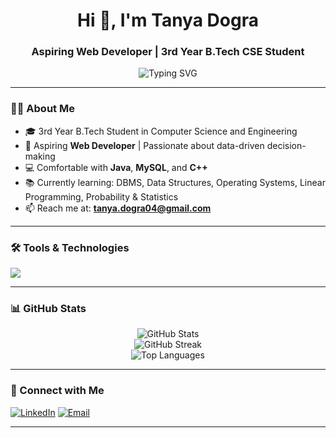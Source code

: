 <h1 align="center">Hi 👋, I'm Tanya Dogra</h1>
<h3 align="center">Aspiring Web Developer | 3rd Year B.Tech CSE Student</h3>

<p align="center">
  <img src="https://readme-typing-svg.demolab.com?font=Fira+Code&size=20&duration=2000&pause=1000&center=true&vCenter=true&width=435&lines=Welcome+to+my+GitHub!;I+love+working+with+data+%F0%9F%93%88;Java+%7C+MySQL+%7C+C%2B%2B+Enthusiast;Currently+Exploring+DSA+%7C+ML+%7C+DBMS" alt="Typing SVG" />
</p>

---

### 👩‍💻 About Me

- 🎓 3rd Year B.Tech Student in Computer Science and Engineering  
- 🎯 Aspiring **Web Developer** | Passionate about data-driven decision-making  
- 💻 Comfortable with **Java**, **MySQL**, and **C++**
- 📚 Currently learning: DBMS, Data Structures, Operating Systems, Linear Programming, Probability & Statistics  
- 📫 Reach me at: **tanya.dogra04@gmail.com**

---

### 🛠️ Tools & Technologies

<p align="left">
  <img src="https://skillicons.dev/icons?i=java,cpp,mysql,py,git,github,vscode,linux" />
</p>

---

### 📊 GitHub Stats

<p align="center">
  <img src="https://github-readme-stats.vercel.app/api?username=TanyaDogra04&show_icons=true&theme=tokyonight" alt="GitHub Stats" />
  <br/>
  <img src="https://github-readme-streak-stats.herokuapp.com/?user=TanyaDogra04&theme=tokyonight" alt="GitHub Streak" />
  <br/>
  <img src="https://github-readme-stats.vercel.app/api/top-langs/?username=TanyaDogra04&layout=compact&theme=tokyonight" alt="Top Languages" />
</p>

---

### 🔗 Connect with Me

[![LinkedIn](https://img.shields.io/badge/-Tanya%20Dogra-blue?style=for-the-badge&logo=Linkedin&logoColor=white)](https://www.linkedin.com/in/tanya-dogra-5a5737309)
[![Email](https://img.shields.io/badge/-tanya.dogra04@gmail.com-D14836?style=for-the-badge&logo=gmail&logoColor=white)](mailto:tanya.dogra04@gmail.com)

---



